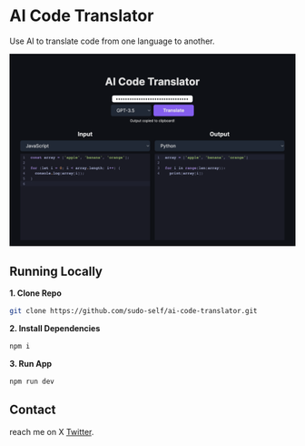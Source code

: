 # AI Code Translator

Use AI to translate code from one language to another.

![AI Code Translator](./public/screenshot.png)

## Running Locally

**1. Clone Repo**

```bash
git clone https://github.com/sudo-self/ai-code-translator.git
```

**2. Install Dependencies**

```bash
npm i
```

**3. Run App**

```bash
npm run dev
```

## Contact

reach me on X [Twitter](https://twitter.com/ilostmyipod).
